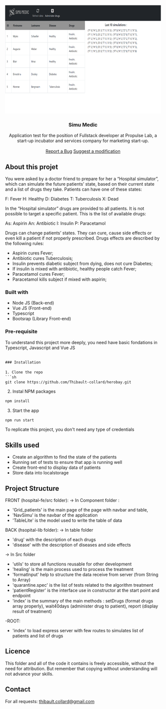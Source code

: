 
<br />
<p align="center">
  <a href="https://github.com/Thibault-collard/hospital_simulator">
    <img src="./hospital-fe/public/screenshot_frontend.png" alt="Logo" height="350">
  </a>

  <h3 align="center"> Simu Medic</h3>

  <p align="center">
    Application test for the position of Fullstack developer at Propulse Lab, a start-up incubator and services company for marketing start-up.
		<br />
    <br />
    <a href="https://github.com/Thibault-collard/hospital_simulator/issues">Report a Bug</a>
    <a href="https://github.com/Thibault-collard/hospital_simulator/pulls">Suggest a modification</a>
  </p>
</p>

<!-- ABOUT THE PROJECT -->
## About this projet

You were asked by a doctor friend to prepare for her a “Hospital simulator”, which can simulate the future patients’ state, based on their current state and a list of drugs they take. Patients can have one of these states:

F: Fever
H: Healthy
D: Diabetes
T: Tuberculosis
X: Dead

In the “Hospital simulator” drugs are provided to all patients. It is not possible to target a specific patient. This is the list of available drugs:

As: Aspirin
An: Antibiotic
I: Insulin
P: Paracetamol

Drugs can change patients’ states. They can cure, cause side effects or even kill a patient if not properly prescribed. Drugs effects are described by the following rules:

- Aspirin cures Fever;
- Antibiotic cures Tuberculosis;
- Insulin prevents diabetic subject from dying, does not cure Diabetes;
- If insulin is mixed with antibiotic, healthy people catch Fever;
- Paracetamol cures Fever;
- Paracetamol kills subject if mixed with aspirin;

### Built with

* Node JS (Back-end)
* Vue JS (Front-end)
* Typescript
* Bootsrap (Library Front-end)

### Pre-requisite

To understand this project more deeply, you need have basic fondations in Typescript, Javascript and Vue JS

```

### Installation

1. Clone the repo
```sh
git clone https://github.com/Thibault-collard/herobay.git
```
2. Instal NPM packages
```sh
npm install
```
3. Start the app
```sh
npm run start
```

To replicate this project, you don't need any type of credentials

<!-- USAGE EXAMPLES -->
## Skills used 

- Create an algorithm to find the state of the patients
- Running set of tests to ensure that app is running well
- Create front-end to display data of patients
- Store data into localstorage 

<!-- ROADMAP -->
## Project Structure

FRONT (hospital-fe/src folder):
-> In Component folder : 
- 'Grid_patients' is the main page of the page with navbar and table, 
- 'NavSimu' is the navbar of the application
- 'TableLite' is the model used to write the table of data

BACK (hsopital-lib folder):
-> In table folder
- 'drug' with the description of each drugs
- 'disease' with the description of diseases and side effects

-> In Src folder
- 'utils' to store all functions reusable for other development
- 'healing' is the main process used to process the treatment
- 'formatInput' help to structure the data receive from server (from String to Array)
- 'quarantine.spec' is the list of tests related to the algorithm treatment
- 'patientRegister' is the interface use in constructor at the start point and endpoint
- 'index' is the summary of the main methods : setDrugs (format drugs array properly), wait40days (administer drug to patient), report (display result of treatment)

-ROOT:
- 'index' to load express server with few routes to simulates list of patients and list of drugs

<!-- LICENSE -->
## Licence

This folder and all of the code it contains is freely accessible, without the need for attribution. But remember that copying without understanding will not advance your skills.

<!-- CONTACT -->
## Contact

For all requests: thibault.collard@gmail.com


